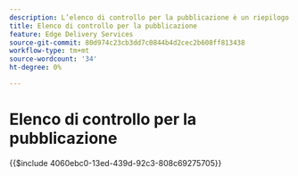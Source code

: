 ```yaml
---
description: L’elenco di controllo per la pubblicazione è un riepilogo delle best practice da considerare per l’avvio di un sito web. Questi passaggi sono generalmente buone pratiche, ma presentano alcuni aspetti specifici per Adobe Experience Manager.
title: Elenco di controllo per la pubblicazione
feature: Edge Delivery Services
source-git-commit: 80d974c23cb3dd7c0844b4d2cec2b608ff813438
workflow-type: tm+mt
source-wordcount: '34'
ht-degree: 0%

---
```


# Elenco di controllo per la pubblicazione

{{$include 4060ebc0-13ed-439d-92c3-808c69275705}}